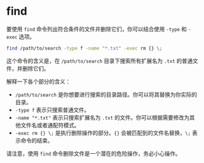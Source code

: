 # find

要使用 `find` 命令列出符合条件的文件并删除它们，你可以结合使用 `-type` 和 `-exec` 选项。

```sh
find /path/to/search -type f -name "*.txt" -exec rm {} \;
```

这个命令的含义是，在 `/path/to/search` 目录下搜索所有扩展名为 `.txt` 的普通文件，并删除它们。

解释一下各个部分的含义：

* `/path/to/search` 是你想要进行搜索的目录路径。你可以将其替换为你实际的目录。
* `-type f` 表示只搜索普通文件。
* `-name "*.txt"` 表示只搜索扩展名为 `.txt` 的文件。你可以根据需要修改为其他文件名或者通配符模式。
* `-exec rm {} \;` 是执行删除操作的部分。`{}` 会被匹配到的文件名替换，`\;` 表示命令的结束。

请注意，使用 `find` 命令删除文件是一个潜在的危险操作，务必小心操作。
